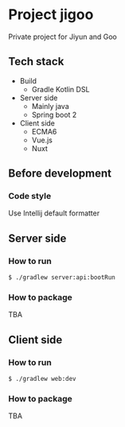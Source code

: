 # Project jigoo

Private project for Jiyun and Goo

## Tech stack

* Build
  * Gradle Kotlin DSL
* Server side
  * Mainly java
  * Spring boot 2
* Client side
  * ECMA6
  * Vue.js
  * Nuxt

## Before development

### Code style

Use Intellij default formatter

## Server side

### How to run

`$ ./gradlew server:api:bootRun`

### How to package

TBA

## Client side

### How to run

`$ ./gradlew web:dev`

### How to package

TBA

